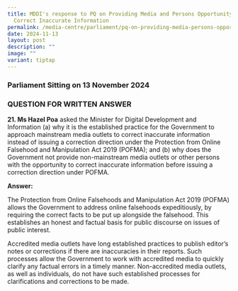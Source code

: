 ```yaml
---
title: MDDI's response to PQ on Providing Media and Persons Opportunity to
  Correct Inaccurate Information
permalink: /media-centre/parliament/pq-on-providing-media-persons-opportunity-correct-inaccurate-information/
date: 2024-11-13
layout: post
description: ""
image: ""
variant: tiptap
---
```

<h3>Parliament Sitting on 13 November 2024</h3>
<h3>QUESTION FOR WRITTEN ANSWER</h3>
<p><strong>21. Ms Hazel Poa</strong> asked the Minister for Digital Development
and Information (a) why it is the established practice for the Government
to approach mainstream media outlets to correct inaccurate information
instead of issuing a correction direction under the Protection from Online
Falsehood and Manipulation Act 2019 (POFMA); and (b) why does the Government
not provide non-mainstream media outlets or other persons with the opportunity
to correct inaccurate information before issuing a correction direction
under POFMA.</p>
<p><strong>Answer:</strong>
</p>
<p>The Protection from Online Falsehoods and Manipulation Act 2019 (POFMA)
allows the Government to address online falsehoods expeditiously, by requiring
the correct facts to be put up alongside the falsehood. This establishes
an honest and factual basis for public discourse on issues of public interest.</p>
<p>Accredited media outlets have long established practices to publish editor’s
notes or corrections if there are inaccuracies in their reports. Such processes
allow the Government to work with accredited media to quickly clarify any
factual errors in a timely manner. Non-accredited media outlets, as well
as individuals, do not have such established processes for clarifications
and corrections to be made.</p>